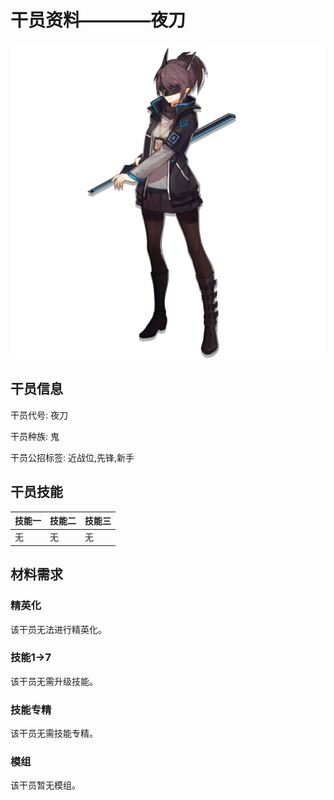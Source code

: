 # 干员资料————夜刀

![夜刀](./oprImages/夜刀.png)

## 干员信息

干员代号: 夜刀

干员种族: 鬼

干员公招标签: 近战位,先锋,新手

## 干员技能

| 技能一       | 技能二   | 技能三 |
| ------------ | -------- | ------ |
| 无 | 无 | 无 |

## 材料需求

### 精英化

该干员无法进行精英化。

### 技能1→7

该干员无需升级技能。

### 技能专精

该干员无需技能专精。

### 模组

该干员暂无模组。
